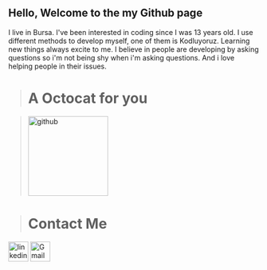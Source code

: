## Hello, Welcome to the my Github page
I live in Bursa. I've been interested in coding since I was 13 years old. I use different methods to develop myself, one of them is Kodluyoruz. Learning new things always excite to me. I believe in people are developing by asking questions so i'm not being shy when i'm asking questions. And i love helping people in their issues.

> # A Octocat for you  
  
> [<img src='https://octodex.github.com/images/boxertocat_octodex.jpg' alt='github' height='160'>](Octo)

> # Contact Me
[<img src='[https://image.flaticon.com/icons/png/512/174/174857.png](https://upload.wikimedia.org/wikipedia/commons/thumb/c/ca/LinkedIn_logo_initials.png/640px-LinkedIn_logo_initials.png)' alt='linkedin' height='40' width='40'>](https://www.linkedin.com/in/mehmet-y%C4%B1lmaz-72a95011a/)
[<img src='https://upload.wikimedia.org/wikipedia/commons/thumb/7/7e/Gmail_icon_%282020%29.svg/512px-Gmail_icon_%282020%29.svg.png' alt='Gmail' height='40' width='40'>](mailto:meeyzt@gmail.com)
